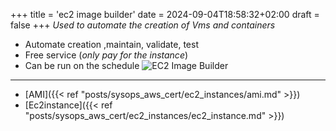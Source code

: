 +++
title = 'ec2 image builder'
date = 2024-09-04T18:58:32+02:00
draft = false
+++
*Used to automate the creation of Vms and containers*

- Automate creation ,maintain, validate, test
- Free  service (*only pay for the instance*)
- Can be run on the schedule
![EC2 Image Builder](/Notes/ec2_instance_builder_visual.png)

---
- [AMI]({{< ref "posts/sysops_aws_cert/ec2_instances/ami.md" >}})
- [Ec2instance]({{< ref "posts/sysops_aws_cert/ec2_instances/ec2_instance.md" >}})
